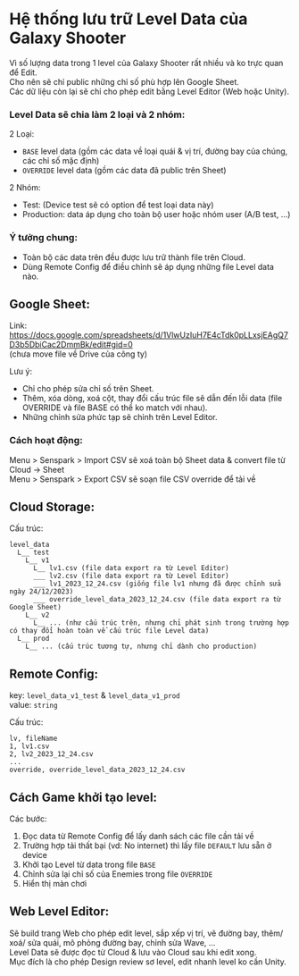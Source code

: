 # Hệ thống lưu trữ Level Data của Galaxy Shooter

Vì số lượng data trong 1 level của Galaxy Shooter rất nhiều và ko trực quan để Edit.  
Cho nên sẽ chỉ public những chỉ số phù hợp lên Google Sheet.  
Các dữ liệu còn lại sẽ chỉ cho phép edit bằng Level Editor (Web hoặc Unity).

### Level Data sẽ chia làm 2 loại và 2 nhóm:
2 Loại:
  - `BASE` level data (gồm các data về loại quái & vị trí, đường bay của chúng, các chỉ số mặc định)
  - `OVERRIDE` level data (gồm các data đã public trên Sheet)

2 Nhóm:
  - Test: (Device test sẽ có option để test loại data này)
  - Production: data áp dụng cho toàn bộ user hoặc nhóm user (A/B test, ...)

### Ý tưởng chung:
- Toàn bộ các data trên đều được lưu trữ thành file trên Cloud.  
- Dùng Remote Config để điều chỉnh sẽ áp dụng những file Level data nào.

## Google Sheet:
Link: https://docs.google.com/spreadsheets/d/1VlwUzIuH7E4cTdk0pLLxsjEAgQ7D3b5DbiCac2DmmBk/edit#gid=0  
(chưa move file về Drive của công ty)

Lưu ý:
- Chỉ cho phép sửa chỉ số trên Sheet.
- Thêm, xóa dòng, xoá cột, thay đổi cấu trúc file sẽ dẫn đến lỗi data (file OVERRIDE và file BASE có thể ko match với nhau).  
- Những chỉnh sửa phức tạp sẽ chỉnh trên Level Editor.

### Cách hoạt động:
Menu > Senspark > Import CSV sẽ xoá toàn bộ Sheet data & convert file từ Cloud -> Sheet  
Menu > Senspark > Export CSV sẽ soạn file CSV override để tải về  

## Cloud Storage:
Cấu trúc:
```
level_data
  L__ test
    L__ v1
      L__ lv1.csv (file data export ra từ Level Editor)
      ___ lv2.csv (file data export ra từ Level Editor)
      ___ lv1_2023_12_24.csv (giống file lv1 nhưng đã được chỉnh sửa ngày 24/12/2023)
      ___ override_level_data_2023_12_24.csv (file data export ra từ Google Sheet)
    L__ v2
      L__ ... (như cấu trúc trên, nhưng chỉ phát sinh trong trường hợp có thay đổi hoàn toàn về cấu trúc file Level data)
  L__ prod
    L__ ... (cấu trúc tương tự, nhưng chỉ dành cho production)
```

## Remote Config:
key: `level_data_v1_test` & `level_data_v1_prod`  
value: `string`

Cấu trúc:
```csv
lv, fileName
1, lv1.csv
2, lv2_2023_12_24.csv
...
override, override_level_data_2023_12_24.csv
```

## Cách Game khởi tạo level:
Các bước:
1. Đọc data từ Remote Config để lấy danh sách các file cần tải về
2. Trường hợp tải thất bại (vd: No internet) thì lấy file `DEFAULT` lưu sẵn ở device
3. Khởi tạo Level từ data trong file `BASE`
4. Chỉnh sửa lại chỉ số của Enemies trong file `OVERRIDE`
5. Hiển thị màn chơi

## Web Level Editor:
Sẽ build trang Web cho phép edit level, sắp xếp vị trí, vẽ đường bay, thêm/ xoá/ sửa quái, mô phỏng đường bay, chỉnh sửa Wave, ...  
Level Data sẽ được đọc từ Cloud & lưu vào Cloud sau khi edit xong.  
Mục đích là cho phép Design review sơ level, edit nhanh level ko cần Unity.  

